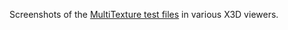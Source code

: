 Screenshots of the [MultiTexture test files](http://castle-engine.sourceforge.net/x3d_multi_texturing.php) in various X3D viewers.
